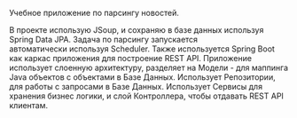 Учебное приложение по парсингу новостей.

В проекте использую JSoup, и сохраняю в базе данных используя Spring Data JPA. 
Задача по парсингу запускается автоматически используя Scheduler. 
Также используется Spring Boot как каркас приложения для построение REST API. 
Приложение использует слоенную архитектуру, разделяет на Модели - для маппинга Java объектов с объектами в Базе Данных. 
Использует Репозитории, для работы с запросами в Базе Данных. 
Использует Сервисы для хранения бизнес логики, и слой Контроллера, чтобы отдавать REST API клиентам.